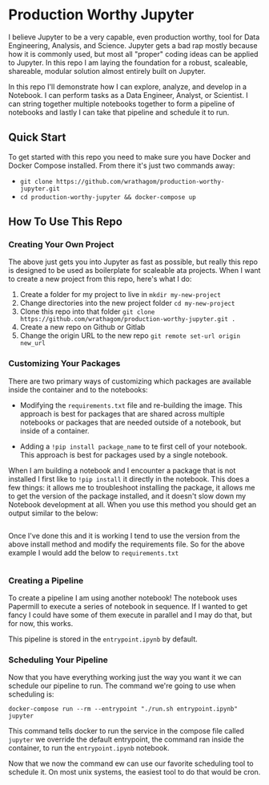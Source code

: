 # Production Worthy Jupyter
I believe Jupyter to be a very capable, even production worthy, tool for Data Engineering, Analysis, and Science. Jupyter gets a bad rap mostly because how it is commonly used, but most all "proper" coding ideas can be applied to Jupyter. In this repo I am laying the foundation for a robust, scaleable, shareable, modular solution almost entirely built on Jupyter.

In this repo I'll demonstrate how I can explore, analyze, and develop in a Notebook. I can perform tasks as a Data Engineer, Analyst, or Scientist. I can string together multiple notebooks together to form a pipeline of notebooks and lastly I can take that pipeline and schedule it to run.

## Quick Start

To get started with this repo you need to make sure you have Docker and Docker Compose installed. From there it's just two commands away:

 - `git clone https://github.com/wrathagom/production-worthy-jupyter.git`
 - `cd production-worthy-jupyter && docker-compose up`

## How To Use This Repo

### Creating Your Own Project

The above just gets you into Jupyter as fast as possible, but really this repo is designed to be used as boilerplate for scaleable ata projects. When I want to create a new project from this repo, here's what I do:

1. Create a folder for my project to live in `mkdir my-new-project`
2. Change directories into the new project folder `cd my-new-project`
3. Clone this repo into that folder `git clone https://github.com/wrathagom/production-worthy-jupyter.git .`
4. Create a new repo on Github or Gitlab
5. Change the origin URL to the new repo `git remote set-url origin new_url`

### Customizing Your Packages

There are two primary ways of customizing which packages are available inside the container and to the notebooks:

 - Modifying the `requirements.txt` file and re-building the image. This approach is best for packages that are shared across multiple notebooks or packages that are needed outside of a notebook, but inside of a container.

 - Adding a `!pip install package_name` to te first cell of your notebook. This approach is best for packages used by a single notebook.

When I am building a notebook and I encounter a package that is not installed I first like to `!pip install` it directly in the notebook. This does a few things: it allows me to troubleshoot installing the package, it allows me to get the version of the package installed, and it doesn't slow down my Notebook development at all. When you use this method you should get an output similar to the below:

```

```

Once I've done this and it is working I tend to use the version from the above install method and modify the requirements file. So for the above example I would add the below to `requirements.txt`

```

```

### Creating a Pipeline

To create a pipeline I am using another notebook! The notebook uses Papermill to execute a series of notebook in sequence. If I wanted to get fancy I could have some of them execute in parallel and I may do that, but for now, this works.

This pipeline is stored in the `entrypoint.ipynb` by default.

### Scheduling Your Pipeline

Now that you have everything working just the way you want it we can schedule our pipeline to run. The command we're going to use when scheduling is:

```
docker-compose run --rm --entrypoint "./run.sh entrypoint.ipynb" jupyter
```

This command tells docker to run the service in the compose file called `jupyter` we override the default entrypoint, the command ran inside the container, to run the `entrypoint.ipynb` notebook.

Now that we now the command ew can use our favorite scheduling tool to schedule it. On most unix systems, the easiest tool to do that would be cron.
